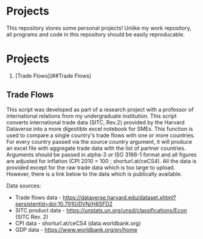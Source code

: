 # Projects

This repository stores some personal projects! Unlike my work repository, all programs and code in this repository should be easily reproducable.

# Projects

1. [Trade Flows](##Trade Flows)

## Trade Flows

This script was developed as part of a research project with a professor of international relations from my undergraduate institution. This script converts
international trade data (SITC, Rev.2) provided by the Harvard Dataverse into a more digestible excel notebook for SMEs. This function is used 
to compare a single country's trade flows with one or more countries. For every country passed via the source country argument, it will produce an excel 
file with aggregate trade data with the list of partner countries. Arguments should be passed in alpha-3 or ISO 3166-1 format and all figures are adjusted
for inflation (CPI 2010 = 100 ; shorturl.at/ceCS4). All the data is provided except for the raw trade data which is too large to upload. However, there
is a link below to the data which is publically available.

Data sources:
- Trade flows data - https://dataverse.harvard.edu/dataset.xhtml?persistentId=doi:10.7910/DVN/H8SFD2
- SITC product data - https://unstats.un.org/unsd/classifications/Econ (SITC Rev. 2)
- CPI data - shorturl.at/ceCS4 (data.worldbank.org)
- GDP data - https://www.worldbank.org/en/home
